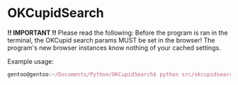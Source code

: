 # OKCupidSearch

**!! IMPORTANT !!** Please read the following: Before the program is ran in the terminal, the OKCupid search params MUST be set in the browser! The program's new browser instances know nothing of your cached settings.

Example usage:
```javascript
gentoo@gentoo:~/Documents/Python/OKCupidSearch$ python src/okcupidsearch.py -eexample@email.com -ppassword -kMike
```
